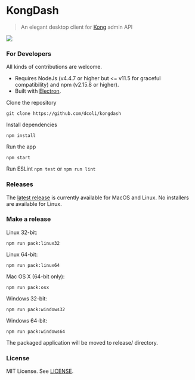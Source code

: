 # KongDash

> An elegant desktop client for [Kong](https://getkong.org/) admin API

[![](screenshot.png)](https://raw.githubusercontent.com/ajaysreedhar/kongdash/master/screenshot.png)

<!--### How to Install

#### On Linux
_Ubuntu and other Debian distributions:_

- Download the [latest](https://github.com/ajaysreedhar/kongdash/releases) .deb package. 
- Run `dpkg -i kongdash-x.y.z-arch.deb`


_Fedora and other Linux distributions:_

- Download the [latest](https://github.com/ajaysreedhar/kongdash/releases) .tar.gz archive.
- Extract the archive and run install.sh script.

```shell
tar -xvf kongdash-x.y.z-linux-arch.tar.gz
cd kongdash-x.y.z-linux-arch
./install.sh
```

_x.y.z refers to the version number and arch refers to the architecture (ia32 or x64)._

#### On Windows
Simply download the [latest](https://github.com/ajaysreedhar/kongdash/releases) .exe installer and run it.

#### On Mac OS X
Download and open the [latest](https://github.com/ajaysreedhar/kongdash/releases) .dmg image, move the app to /Applications to start using it.
-->
### For Developers
All kinds of contributions are welcome.

- Requires NodeJs (v4.4.7 or higher but <= v11.5 for graceful compatibility) and npm (v2.15.8 or higher).
- Built with [Electron](http://electron.atom.io/).

Clone the repository
```shell
git clone https://github.com/dcoli/kongdash
```

Install dependencies
```shell
npm install
```

Run the app
```shell
npm start
```

Run ESLint
```npm test``` or ```npm run lint```
### Releases

The [latest release](https://github.com/dcoli/kongdash/releases/tag/v0.3.1) is currently available for MacOS and Linux. No installers are available for Linux.


### Make a release

Linux 32-bit:
```shell
npm run pack:linux32
```

Linux 64-bit:
```shell
npm run pack:linux64
```

Mac OS X (64-bit only):
```shell
npm run pack:osx
```

Windows 32-bit:
```shell
npm run pack:windows32
```

Windows 64-bit:
```shell
npm run pack:windows64
```

The packaged application will be moved to release/ directory.

### License
MIT License. See [LICENSE](LICENSE).
